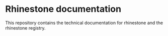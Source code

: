 # Rhinestone documentation

This repository contains the technical documentation for rhinestone and the rhinestone registry.

<!-- WORLD-ID-SHARED-README-TAG:START - Do not remove or modify this section directly -->
<!-- The contents of this file are inserted to all World ID repositories to provide general context on World ID. -->

<!-- WORLD-ID-SHARED-README-TAG:END -->
